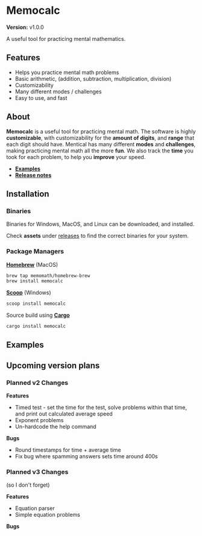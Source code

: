 # Memocalc

**Version:** v1.0.0

A useful tool for practicing mental mathematics.

## Features

- Helps you practice mental math problems
- Basic arithmetic, (addition, subtraction, multiplication, division)
- Customizability
- Many different modes / challenges
- Easy to use, and fast

## About

**Memocalc** is a useful tool for practicing mental math. The software is highly **customizable**, with customizability for the **amount of digits**, and **range** that each digit should have. Mentical has many different **modes** and **challenges**, making practicing mental math all the more **fun**. We also track the **time** you took for each problem, to help you **improve** your speed.

- **[Examples](#Examples)**
- **[Release notes](#Planned-v2-changes)**

## Installation

### Binaries

Binaries for Windows, MacOS, and Linux can be downloaded, and installed.

Check **assets** under [releases](https://github.com/mathical-rs/mentical/releases/latest) to find the correct binaries for your system.

### Package Managers

**[Homebrew](https://brew.sh/)** (MacOS)

```bash
brew tap memomath/homebrew-brew
brew install memocalc
```

**[Scoop](https://scoop.sh)** (Windows)

```bash
scoop install memocalc
```

Source build using **[Cargo](https://crates.io/crate/memocalc)**

```bash
cargo install memocalc
```

## Examples

## Upcoming version plans

### Planned v2 Changes

**Features**

- Timed test - set the time for the test, solve problems within that time, and print out calculated average speed
- Exponent problems
- Un-hardcode the help command

**Bugs**

- Round timestamps for time + average time
- Fix bug where spamming answers sets time around 400s

### Planned v3 Changes

(so I don't forget)

**Features**

- Equation parser
- Simple equation problems

**Bugs**
